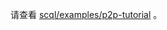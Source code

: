 请查看 [scql/examples/p2p-tutorial](https://github.com/secretflow/scql/tree/main/examples/p2p-tutorial) 。
